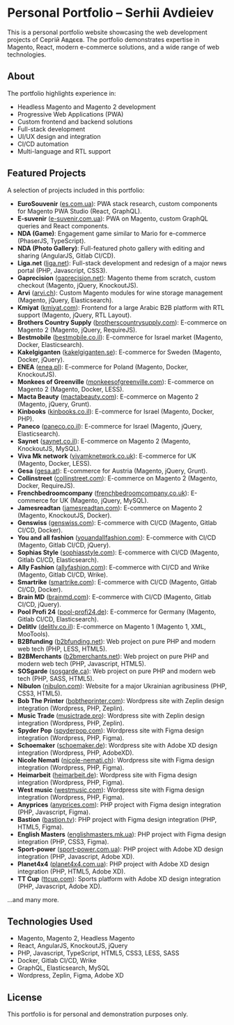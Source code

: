 # Personal Portfolio – Serhii Avdieiev

This is a personal portfolio website showcasing the web development projects of Сергій Авдєєв. The portfolio demonstrates expertise in Magento, React, modern e-commerce solutions, and a wide range of web technologies.

## About
The portfolio highlights experience in:
- Headless Magento and Magento 2 development
- Progressive Web Applications (PWA)
- Custom frontend and backend solutions
- Full-stack development
- UI/UX design and integration
- CI/CD automation
- Multi-language and RTL support

## Featured Projects
A selection of projects included in this portfolio:

- **EuroSouvenir** ([es.com.ua](https://es.com.ua/)): PWA stack research, custom components for Magento PWA Studio (React, GraphQL).
- **E-suvenir** ([e-suvenir.com.ua](https://e-suvenir.com.ua/)): PWA on Magento, custom GraphQL queries and React components.
- **NDA (Game)**: Engagement game similar to Mario for e-commerce (PhaserJS, TypeScript).
- **NDA (Photo Gallery)**: Full-featured photo gallery with editing and sharing (AngularJS, Gitlab CI/CD).
- **Liga.net** ([liga.net](https://liga.net)): Full-stack development and redesign of a major news portal (PHP, Javascript, CSS3).
- **Gaprecision** ([gaprecision.net](https://www.gaprecision.net/)): Magento theme from scratch, custom checkout (Magento, jQuery, KnockoutJS).
- **Arvi** ([arvi.ch](https://www.arvi.ch/)): Custom Magento modules for wine storage management (Magento, jQuery, Elasticsearch).
- **Kmiyat** ([kmiyat.com](https://www.kmiyat.com/ar)): Frontend for a large Arabic B2B platform with RTL support (Magento, jQuery, RTL Layout).
- **Brothers Country Supply** ([brotherscountrysupply.com](https://brotherscountrysupply.com/)): E-commerce on Magento 2 (Magento, jQuery, RequireJS).
- **Bestmobile** ([bestmobile.co.il](https://www.bestmobile.co.il/)): E-commerce for Israel market (Magento, Docker, Elasticsearch).
- **Kakelgiganten** ([kakelgiganten.se](https://kakelgiganten.se/)): E-commerce for Sweden (Magento, Docker, jQuery).
- **ENEA** ([enea.pl](https://www.enea.pl/)): E-commerce for Poland (Magento, Docker, KnockoutJS).
- **Monkees of Greenville** ([monkeesofgreenville.com](https://www.monkeesofgreenville.com/)): E-commerce on Magento 2 (Magento, Docker, LESS).
- **Macta Beauty** ([mactabeauty.com](https://www.mactabeauty.com/)): E-commerce on Magento 2 (Magento, jQuery, Grunt).
- **Kinbooks** ([kinbooks.co.il](https://www.kinbooks.co.il/)): E-commerce for Israel (Magento, Docker, PHP).
- **Paneco** ([paneco.co.il](https://www.paneco.co.il/)): E-commerce for Israel (Magento, jQuery, Elasticsearch).
- **Saynet** ([saynet.co.il](https://www.saynet.co.il/)): E-commerce on Magento 2 (Magento, KnockoutJS, MySQL).
- **Viva Mk network** ([vivamknetwork.co.uk](https://vivamknetwork.co.uk/)): E-commerce for UK (Magento, Docker, LESS).
- **Gesa** ([gesa.at](https://gesa.at/)): E-commerce for Austria (Magento, jQuery, Grunt).
- **Collinstreet** ([collinstreet.com](https://collinstreet.com/)): E-commerce on Magento 2 (Magento, Docker, RequireJS).
- **Frenchbedroomcompany** ([frenchbedroomcompany.co.uk](https://frenchbedroomcompany.co.uk/)): E-commerce for UK (Magento, jQuery, MySQL).
- **Jamesreadtan** ([jamesreadtan.com](https://www.jamesreadtan.com/)): E-commerce on Magento 2 (Magento, KnockoutJS, Docker).
- **Genswiss** ([genswiss.com](https://genswiss.com/)): E-commerce with CI/CD (Magento, Gitlab CI/CD, Docker).
- **You and all fashion** ([youandallfashion.com](https://youandallfashion.com/)): E-commerce with CI/CD (Magento, Gitlab CI/CD, jQuery).
- **Sophias Style** ([sophiasstyle.com](https://sophiasstyle.com/)): E-commerce with CI/CD (Magento, Gitlab CI/CD, Elasticsearch).
- **Ally Fashion** ([allyfashion.com](https://allyfashion.com/)): E-commerce with CI/CD and Wrike (Magento, Gitlab CI/CD, Wrike).
- **Smartrike** ([smartrike.com](https://www.smartrike.com/)): E-commerce with CI/CD (Magento, Gitlab CI/CD, Docker).
- **Brain MD** ([brainmd.com](https://brainmd.com/)): E-commerce with CI/CD (Magento, Gitlab CI/CD, jQuery).
- **Pool Profi 24** ([pool-profi24.de](https://pool-profi24.de/)): E-commerce for Germany (Magento, Gitlab CI/CD, Elasticsearch).
- **Delitlv** ([delitlv.co.il](https://www.delitlv.co.il/)): E-commerce on Magento 1 (Magento 1, XML, MooTools).
- **B2Bfunding** ([b2bfunding.net](https://b2bfunding.net/)): Web project on pure PHP and modern web tech (PHP, LESS, HTML5).
- **B2BMerchants** ([b2bmerchants.net](https://b2bmerchants.net/)): Web project on pure PHP and modern web tech (PHP, Javascript, HTML5).
- **SOSgarde** ([sosgarde.ca](https://sosgarde.ca/)): Web project on pure PHP and modern web tech (PHP, SASS, HTML5).
- **Nibulon** ([nibulon.com](https://nibulon.com/)): Website for a major Ukrainian agribusiness (PHP, CSS3, HTML5).
- **Bob The Printer** ([bobtheprinter.com](https://bobtheprinter.com/)): Wordpress site with Zeplin design integration (Wordpress, PHP, Zeplin).
- **Music Trade** ([musictrade.pro](https://musictrade.pro/)): Wordpress site with Zeplin design integration (Wordpress, PHP, Zeplin).
- **Spyder Pop** ([spyderpop.com](https://spyderpop.com/)): Wordpress site with Figma design integration (Wordpress, PHP, Figma).
- **Schoemaker** ([schoemaker.de](http://schoemaker.de/)): Wordpress site with Adobe XD design integration (Wordpress, PHP, AdobeXD).
- **Nicole Nemati** ([nicole-nemati.ch](https://nicole-nemati.ch/)): Wordpress site with Figma design integration (Wordpress, PHP, Figma).
- **Heimarbeit** ([heimarbeit.de](http://heimarbeit.de/)): Wordpress site with Figma design integration (Wordpress, PHP, Figma).
- **West music** ([westmusic.com](https://www.westmusic.com/)): Wordpress site with Figma design integration (Wordpress, PHP, Figma).
- **Anyprices** ([anyprices.com](https://www.anyprices.com/)): PHP project with Figma design integration (PHP, Javascript, Figma).
- **Bastion** ([bastion.tv](https://bastion.tv/)): PHP project with Figma design integration (PHP, HTML5, Figma).
- **English Masters** ([englishmasters.mk.ua](https://englishmasters.mk.ua/)): PHP project with Figma design integration (PHP, CSS3, Figma).
- **Sport-power** ([sport-power.com.ua](https://sport-power.com.ua/ua/)): PHP project with Adobe XD design integration (PHP, Javascript, Adobe XD).
- **Planet4x4** ([planet4x4.com.ua](https://planet4x4.com.ua/)): PHP project with Adobe XD design integration (PHP, HTML5, Adobe XD).
- **TT Cup** ([ttcup.com](https://ttcup.com)): Sports platform with Adobe XD design integration (PHP, Javascript, Adobe XD).

...and many more.

## Technologies Used
- Magento, Magento 2, Headless Magento
- React, AngularJS, KnockoutJS, jQuery
- PHP, Javascript, TypeScript, HTML5, CSS3, LESS, SASS
- Docker, Gitlab CI/CD, Wrike
- GraphQL, Elasticsearch, MySQL
- Wordpress, Zeplin, Figma, Adobe XD

## License
This portfolio is for personal and demonstration purposes only.